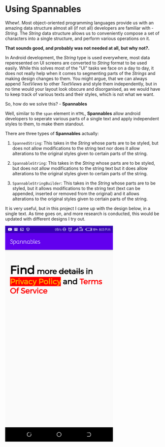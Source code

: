 # Using Spannables

Whew!. Most object-oriented programming languages provide us with an amazing data structure almost all (if not all) developers are familiar with - *String*. The *String* data structure allows us to conveniently compose a set of characters into a single structure, and perform various operations on it.

**That sounds good, and probably was not needed at all, but why not?.**

In Android development, the *String* type is used everywhere, most data reperesented on UI screens are converted to *String* format to be used easily. While this solves most of the "UI" tasks we face on a day to day, it does not really help when it comes to segmenting parts of the *Strings* and making design changes to them. You might argue, that we can always append *TextViews* to other *TextViews* and style them independently, but in no time would your layout look obscure and disorganised, as we would have to keep track of various texts and their styles, which is not what we want.

So, how do we solve this? - **Spannables**

Well, similar to the `span` element in `HTML`, **Spannables** allow android developers to seperate various parts of a single text and apply independent styles to them, to make them standout.

There are three types of **Spannables** actually:

1. `SpannedString`: This takes in the *String* whose parts are to be styled, but does not allow modifications to the string text nor does it allow alterations to the original styles given to certain parts of the string.

2. `SpannableString`: This takes in the *String* whose parts are to be styled, but does not allow modifications to the string text but it does allow alterations to the original styles given to certain parts of the string.

3. `SpannableStringBuilder`: This takes in the *String* whose parts are to be styled, but it allows modifications to the string text (text can be appended, inserted or removed from the original) and it allows alterations to the original styles given to certain parts of the string.

It is very useful, but in this project I came up with the design below, in a single text. As time goes on, and more research is conducted, this would be updated with different designs I try out.

<img src="./screenshot.png" width="350">